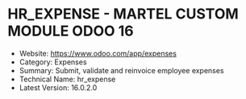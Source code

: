 # HR_EXPENSE - MARTEL CUSTOM MODULE ODOO 16

* Website: https://www.odoo.com/app/expenses
* Category: Expenses
* Summary: Submit, validate and reinvoice employee expenses
* Technical Name: hr_expense
* Latest Version: 16.0.2.0
